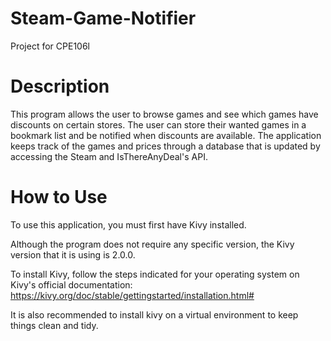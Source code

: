 # Steam-Game-Notifier
Project for CPE106l

# Description
This program allows the user to browse games and see which games have discounts on certain stores. The user can store their wanted games in a bookmark list and be notified when discounts are available. The application keeps track of the games and prices through a database that is updated by accessing the Steam and IsThereAnyDeal's API.



# How to Use
To use this application, you must first have Kivy installed.

Although the program does not require any specific version, the Kivy version that it is using is 2.0.0.

To install Kivy, follow the steps indicated for your operating system on Kivy's official documentation: https://kivy.org/doc/stable/gettingstarted/installation.html#

It is also recommended to install kivy on a virtual environment to keep things clean and tidy.

